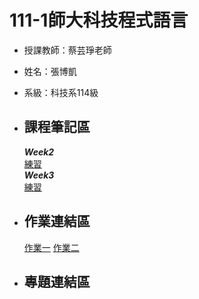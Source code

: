 # 111-1師大科技程式語言
* 授課教師：蔡芸琤老師  
* 姓名：張博凱  
* 系級：科技系114級  

* ## 課程筆記區  
    ***Week2***  
    [練習](https://github.com/allen20021005/PL/blob/main/Week2-practice.ipynb)  
    ***Week3***  
    [練習](https://github.com/allen20021005/PL/blob/main/Week3_practice.ipynb)
* ## 作業連結區
    [作業一](https://github.com/allen20021005/PL/blob/main/Homework1.ipynb)
    [作業二](https://github.com/allen20021005/PL/blob/main/HW02.ipynb)
* ## 專題連結區
